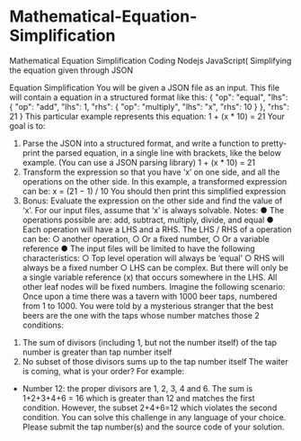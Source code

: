 # Mathematical-Equation-Simplification
Mathematical Equation Simplification Coding Nodejs JavaScript( Simplifying the equation given through JSON 

Equation Simplification
You will be given a JSON file as an input. This file will contain a equation in a structured format
like this:
{
"op": "equal",
"lhs": {
"op": "add",
"lhs": 1,
"rhs": {
"op": "multiply",
"lhs": "x",
"rhs": 10
}
},
"rhs": 21
}
This particular example represents this equation:
1 + (x * 10) = 21
Your goal is to:
1. Parse the JSON into a structured format, and write a function to pretty-print the parsed
equation, in a single line with brackets, like the below example. (You can use a JSON
parsing library)
1 + (x * 10) = 21
2. Transform the expression so that you have ‘x’ on one side, and all the operations on the
other side. In this example, a transformed expression can be: x = (21 − 1) / 10
You should then print this simplified expression
3. Bonus: Evaluate the expression on the other side and find the value of ‘x’.
For our input files, assume that ‘x’ is always solvable.
Notes:
● The operations possible are: add, subtract, multiply, divide, and equal
● Each operation will have a LHS and a RHS. The LHS / RHS of a operation can be:
○ another operation,
○ Or a fixed number,
○ Or a variable reference
● The input files will be limited to have the following characteristics:
○ Top level operation will always be ‘equal’
○ RHS will always be a fixed number
○ LHS can be complex. But there will only be a single variable reference (x) that
occurs somewhere in the LHS. All other leaf nodes will be fixed numbers.
Imagine the following scenario:
Once upon a time there was a tavern with 1000 beer taps, numbered from 1 to 1000.
You were told by a mysterious stranger that the best beers are the one with the taps
whose number matches those 2 conditions:
1) The sum of divisors (including 1, but not the number itself) of the tap number is
greater than tap number itself
2) No subset of those divisors sums up to the tap number itself
The waiter is coming, what is your order?
For example:
- Number 12: the proper divisors are 1, 2, 3, 4 and 6. The sum is 1+2+3+4+6 = 16 which is
greater than 12 and matches the first condition. However, the subset 2+4+6=12 which
violates the second condition.
You can solve this challenge in any language of your choice. Please submit the tap
number(s) and the source code of your solution.
